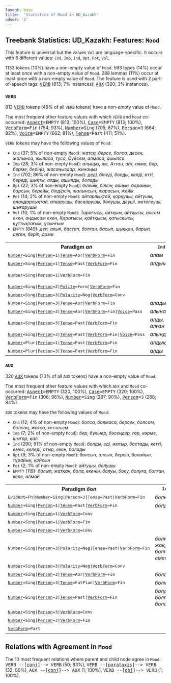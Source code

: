```yaml
---
layout: base
title:  'Statistics of Mood in UD_Kazakh'
udver: '2'
---
```


## Treebank Statistics: UD_Kazakh: Features: `Mood`

This feature is universal but the values `Vol` are language-specific.
It occurs with 6 different values: `Cnd`, `Imp`, `Ind`, `Opt`, `Pot`, `Vol`.

1133 tokens (10%) have a non-empty value of `Mood`.
593 types (14%) occur at least once with a non-empty value of `Mood`.
288 lemmas (11%) occur at least once with a non-empty value of `Mood`.
The feature is used with 2 part-of-speech tags: <tt><a href="kk-pos-VERB.html">VERB</a></tt> (813; 7% instances), <tt><a href="kk-pos-AUX.html">AUX</a></tt> (320; 3% instances).

### `VERB`

813 <tt><a href="kk-pos-VERB.html">VERB</a></tt> tokens (49% of all `VERB` tokens) have a non-empty value of `Mood`.

The most frequent other feature values with which `VERB` and `Mood` co-occurred: <tt><a href="kk-feat-Aspect.html">Aspect</a></tt><tt>=EMPTY</tt> (813; 100%), <tt><a href="kk-feat-Case.html">Case</a></tt><tt>=EMPTY</tt> (813; 100%), <tt><a href="kk-feat-VerbForm.html">VerbForm</a></tt><tt>=Fin</tt> (754; 93%), <tt><a href="kk-feat-Number.html">Number</a></tt><tt>=Sing</tt> (705; 87%), <tt><a href="kk-feat-Person.html">Person</a></tt><tt>=3</tt> (664; 82%), <tt><a href="kk-feat-Voice.html">Voice</a></tt><tt>=EMPTY</tt> (662; 81%), <tt><a href="kk-feat-Tense.html">Tense</a></tt><tt>=Past</tt> (411; 51%).

`VERB` tokens may have the following values of `Mood`:

* `Cnd` (37; 5% of non-empty `Mood`): <em>жатса, берсе, болса, десең, жалынса, жыласа, туса, Сүйсем, алмаса, ашылса</em>
* `Imp` (28; 3% of non-empty `Mood`): <em>алыңыз, же, Аттан, айт, аяма, бер, берме, беріңіз, жасаңыздар, жинаңыз</em>
* `Ind` (702; 86% of non-empty `Mood`): <em>деді, біледі, болды, келді, өтті, береді, шықты, алды, ашылды, болады</em>
* `Opt` (22; 3% of non-empty `Mood`): <em>білейік, білсін, аяйын, барайын, барсын, берейік, білдірсін, жалынсын, жарасын, жейік</em>
* `Pot` (14; 2% of non-empty `Mood`): <em>айтарлықтай, қорқушы, айтушы, алаңдарлықтай, атқарушы, басқарушы, болушы, деуші, жетелеуші, шығарушы</em>
* `Vol` (10; 1% of non-empty `Mood`): <em>Тарағысы, айтқым, айтқысы, алсам екен, аңдысам екен, Қарағысы, қайтқысы, қатысқысы, құттықтағым, ұсынғым</em>
* `EMPTY` (849): <em>деп, алып, бастап, болған, басып, шыққан, барып, деген, беріп, дами</em>

<table>
  <tr><th>Paradigm <i>ал</i></th><th><tt>Ind</tt></th><th><tt>Imp</tt></th><th><tt>Cnd</tt></th><th><tt>Vol</tt></th></tr>
  <tr><td><tt><tt><a href="kk-feat-Number.html">Number</a></tt><tt>=Sing</tt>|<tt><a href="kk-feat-Person.html">Person</a></tt><tt>=1</tt>|<tt><a href="kk-feat-Tense.html">Tense</a></tt><tt>=Aor</tt>|<tt><a href="kk-feat-VerbForm.html">VerbForm</a></tt><tt>=Fin</tt></tt></td><td><em>алам</em></td><td></td><td></td><td></td></tr>
  <tr><td><tt><tt><a href="kk-feat-Number.html">Number</a></tt><tt>=Sing</tt>|<tt><a href="kk-feat-Person.html">Person</a></tt><tt>=1</tt>|<tt><a href="kk-feat-Tense.html">Tense</a></tt><tt>=Past</tt>|<tt><a href="kk-feat-VerbForm.html">VerbForm</a></tt><tt>=Fin</tt></tt></td><td><em>алдым</em></td><td></td><td></td><td></td></tr>
  <tr><td><tt><tt><a href="kk-feat-Number.html">Number</a></tt><tt>=Sing</tt>|<tt><a href="kk-feat-Person.html">Person</a></tt><tt>=1</tt>|<tt><a href="kk-feat-VerbForm.html">VerbForm</a></tt><tt>=Fin</tt></tt></td><td></td><td></td><td></td><td><em>алсам екен</em></td></tr>
  <tr><td><tt><tt><a href="kk-feat-Number.html">Number</a></tt><tt>=Sing</tt>|<tt><a href="kk-feat-Person.html">Person</a></tt><tt>=2</tt>|<tt><a href="kk-feat-Polite.html">Polite</a></tt><tt>=Form</tt>|<tt><a href="kk-feat-VerbForm.html">VerbForm</a></tt><tt>=Fin</tt></tt></td><td></td><td><em>алыңыз</em></td><td></td><td></td></tr>
  <tr><td><tt><tt><a href="kk-feat-Number.html">Number</a></tt><tt>=Sing</tt>|<tt><a href="kk-feat-Person.html">Person</a></tt><tt>=3</tt>|<tt><a href="kk-feat-Polarity.html">Polarity</a></tt><tt>=Neg</tt>|<tt><a href="kk-feat-VerbForm.html">VerbForm</a></tt><tt>=Conv</tt></tt></td><td></td><td></td><td><em>алмаса</em></td><td></td></tr>
  <tr><td><tt><tt><a href="kk-feat-Number.html">Number</a></tt><tt>=Sing</tt>|<tt><a href="kk-feat-Person.html">Person</a></tt><tt>=3</tt>|<tt><a href="kk-feat-Tense.html">Tense</a></tt><tt>=Aor</tt>|<tt><a href="kk-feat-VerbForm.html">VerbForm</a></tt><tt>=Fin</tt></tt></td><td><em>алады</em></td><td></td><td></td><td></td></tr>
  <tr><td><tt><tt><a href="kk-feat-Number.html">Number</a></tt><tt>=Sing</tt>|<tt><a href="kk-feat-Person.html">Person</a></tt><tt>=3</tt>|<tt><a href="kk-feat-Tense.html">Tense</a></tt><tt>=Aor</tt>|<tt><a href="kk-feat-VerbForm.html">VerbForm</a></tt><tt>=Fin</tt>|<tt><a href="kk-feat-Voice.html">Voice</a></tt><tt>=Pass</tt></tt></td><td><em>алынады</em></td><td></td><td></td><td></td></tr>
  <tr><td><tt><tt><a href="kk-feat-Number.html">Number</a></tt><tt>=Sing</tt>|<tt><a href="kk-feat-Person.html">Person</a></tt><tt>=3</tt>|<tt><a href="kk-feat-Tense.html">Tense</a></tt><tt>=Past</tt>|<tt><a href="kk-feat-VerbForm.html">VerbForm</a></tt><tt>=Fin</tt></tt></td><td><em>алды, алған</em></td><td></td><td></td><td></td></tr>
  <tr><td><tt><tt><a href="kk-feat-Number.html">Number</a></tt><tt>=Sing</tt>|<tt><a href="kk-feat-Person.html">Person</a></tt><tt>=3</tt>|<tt><a href="kk-feat-Tense.html">Tense</a></tt><tt>=Past</tt>|<tt><a href="kk-feat-VerbForm.html">VerbForm</a></tt><tt>=Fin</tt>|<tt><a href="kk-feat-Voice.html">Voice</a></tt><tt>=Pass</tt></tt></td><td><em>алынды</em></td><td></td><td></td><td></td></tr>
  <tr><td><tt><tt><a href="kk-feat-Number.html">Number</a></tt><tt>=Plur</tt>|<tt><a href="kk-feat-Person.html">Person</a></tt><tt>=1</tt>|<tt><a href="kk-feat-Tense.html">Tense</a></tt><tt>=Past</tt>|<tt><a href="kk-feat-VerbForm.html">VerbForm</a></tt><tt>=Fin</tt></tt></td><td><em>алдық</em></td><td></td><td></td><td></td></tr>
  <tr><td><tt><tt><a href="kk-feat-Number.html">Number</a></tt><tt>=Plur</tt>|<tt><a href="kk-feat-Person.html">Person</a></tt><tt>=3</tt>|<tt><a href="kk-feat-Tense.html">Tense</a></tt><tt>=Past</tt>|<tt><a href="kk-feat-VerbForm.html">VerbForm</a></tt><tt>=Fin</tt></tt></td><td><em>алды</em></td><td></td><td></td><td></td></tr>
</table>

### `AUX`

320 <tt><a href="kk-pos-AUX.html">AUX</a></tt> tokens (73% of all `AUX` tokens) have a non-empty value of `Mood`.

The most frequent other feature values with which `AUX` and `Mood` co-occurred: <tt><a href="kk-feat-Aspect.html">Aspect</a></tt><tt>=EMPTY</tt> (320; 100%), <tt><a href="kk-feat-Case.html">Case</a></tt><tt>=EMPTY</tt> (320; 100%), <tt><a href="kk-feat-VerbForm.html">VerbForm</a></tt><tt>=Fin</tt> (306; 96%), <tt><a href="kk-feat-Number.html">Number</a></tt><tt>=Sing</tt> (287; 90%), <tt><a href="kk-feat-Person.html">Person</a></tt><tt>=3</tt> (268; 84%).

`AUX` tokens may have the following values of `Mood`:

* `Cnd` (12; 4% of non-empty `Mood`): <em>болса, болмаса, берсек, болсам, болсаң, жатса, кетпесем</em>
* `Imp` (7; 2% of non-empty `Mood`): <em>бер, бүлінер, бәсеңдер, гөр, көрме, шығар, қал</em>
* `Ind` (290; 91% of non-empty `Mood`): <em>болды, еді, жатыр, бастады, кетті, емес, келеді, отыр, екен, болады</em>
* `Opt` (9; 3% of non-empty `Mood`): <em>болсын, алсын, берсін, болайын, тұрайық, қойсын</em>
* `Pot` (2; 1% of non-empty `Mood`): <em>айтушы, болушы</em>
* `EMPTY` (119): <em>болып, жатқан, бола, екенін, болуы, болу, болуға, болған, келе, алмай</em>

<table>
  <tr><th>Paradigm <i>бол</i></th><th><tt>Ind</tt></th><th><tt>Cnd</tt></th><th><tt>Pot</tt></th><th><tt>Opt</tt></th></tr>
  <tr><td><tt><tt><a href="kk-feat-Evident.html">Evident</a></tt><tt>=Fh</tt>|<tt><a href="kk-feat-Number.html">Number</a></tt><tt>=Sing</tt>|<tt><a href="kk-feat-Person.html">Person</a></tt><tt>=3</tt>|<tt><a href="kk-feat-Tense.html">Tense</a></tt><tt>=Past</tt>|<tt><a href="kk-feat-VerbForm.html">VerbForm</a></tt><tt>=Fin</tt></tt></td><td><em>болыпты</em></td><td></td><td></td><td></td></tr>
  <tr><td><tt><tt><a href="kk-feat-Number.html">Number</a></tt><tt>=Sing</tt>|<tt><a href="kk-feat-Person.html">Person</a></tt><tt>=1</tt>|<tt><a href="kk-feat-Tense.html">Tense</a></tt><tt>=Past</tt>|<tt><a href="kk-feat-VerbForm.html">VerbForm</a></tt><tt>=Fin</tt></tt></td><td><em>болдым</em></td><td></td><td></td><td></td></tr>
  <tr><td><tt><tt><a href="kk-feat-Number.html">Number</a></tt><tt>=Sing</tt>|<tt><a href="kk-feat-Person.html">Person</a></tt><tt>=1</tt>|<tt><a href="kk-feat-VerbForm.html">VerbForm</a></tt><tt>=Conv</tt></tt></td><td></td><td><em>болсам</em></td><td></td><td></td></tr>
  <tr><td><tt><tt><a href="kk-feat-Number.html">Number</a></tt><tt>=Sing</tt>|<tt><a href="kk-feat-Person.html">Person</a></tt><tt>=1</tt>|<tt><a href="kk-feat-VerbForm.html">VerbForm</a></tt><tt>=Fin</tt></tt></td><td></td><td></td><td></td><td><em>болайын</em></td></tr>
  <tr><td><tt><tt><a href="kk-feat-Number.html">Number</a></tt><tt>=Sing</tt>|<tt><a href="kk-feat-Person.html">Person</a></tt><tt>=2</tt>|<tt><a href="kk-feat-VerbForm.html">VerbForm</a></tt><tt>=Conv</tt></tt></td><td></td><td><em>болсаң</em></td><td></td><td></td></tr>
  <tr><td><tt><tt><a href="kk-feat-Number.html">Number</a></tt><tt>=Sing</tt>|<tt><a href="kk-feat-Person.html">Person</a></tt><tt>=3</tt>|<tt><a href="kk-feat-Polarity.html">Polarity</a></tt><tt>=Neg</tt>|<tt><a href="kk-feat-Tense.html">Tense</a></tt><tt>=Past</tt>|<tt><a href="kk-feat-VerbForm.html">VerbForm</a></tt><tt>=Fin</tt></tt></td><td><em>болған жоқ, болған емес</em></td><td></td><td></td><td></td></tr>
  <tr><td><tt><tt><a href="kk-feat-Number.html">Number</a></tt><tt>=Sing</tt>|<tt><a href="kk-feat-Person.html">Person</a></tt><tt>=3</tt>|<tt><a href="kk-feat-Polarity.html">Polarity</a></tt><tt>=Neg</tt>|<tt><a href="kk-feat-VerbForm.html">VerbForm</a></tt><tt>=Conv</tt></tt></td><td></td><td><em>болмаса</em></td><td></td><td></td></tr>
  <tr><td><tt><tt><a href="kk-feat-Number.html">Number</a></tt><tt>=Sing</tt>|<tt><a href="kk-feat-Person.html">Person</a></tt><tt>=3</tt>|<tt><a href="kk-feat-Tense.html">Tense</a></tt><tt>=Aor</tt>|<tt><a href="kk-feat-VerbForm.html">VerbForm</a></tt><tt>=Fin</tt></tt></td><td><em>болады</em></td><td></td><td></td><td></td></tr>
  <tr><td><tt><tt><a href="kk-feat-Number.html">Number</a></tt><tt>=Sing</tt>|<tt><a href="kk-feat-Person.html">Person</a></tt><tt>=3</tt>|<tt><a href="kk-feat-Tense.html">Tense</a></tt><tt>=FutPlan</tt>|<tt><a href="kk-feat-VerbForm.html">VerbForm</a></tt><tt>=Fin</tt></tt></td><td><em>болмақ</em></td><td></td><td></td><td></td></tr>
  <tr><td><tt><tt><a href="kk-feat-Number.html">Number</a></tt><tt>=Sing</tt>|<tt><a href="kk-feat-Person.html">Person</a></tt><tt>=3</tt>|<tt><a href="kk-feat-Tense.html">Tense</a></tt><tt>=Past</tt>|<tt><a href="kk-feat-VerbForm.html">VerbForm</a></tt><tt>=Fin</tt></tt></td><td><em>болды, болған, болатын</em></td><td></td><td></td><td></td></tr>
  <tr><td><tt><tt><a href="kk-feat-Number.html">Number</a></tt><tt>=Sing</tt>|<tt><a href="kk-feat-Person.html">Person</a></tt><tt>=3</tt>|<tt><a href="kk-feat-VerbForm.html">VerbForm</a></tt><tt>=Conv</tt></tt></td><td></td><td><em>болса</em></td><td></td><td></td></tr>
  <tr><td><tt><tt><a href="kk-feat-Number.html">Number</a></tt><tt>=Sing</tt>|<tt><a href="kk-feat-Person.html">Person</a></tt><tt>=3</tt>|<tt><a href="kk-feat-VerbForm.html">VerbForm</a></tt><tt>=Fin</tt></tt></td><td></td><td></td><td></td><td><em>болсын</em></td></tr>
  <tr><td><tt><tt><a href="kk-feat-VerbForm.html">VerbForm</a></tt><tt>=Part</tt></tt></td><td></td><td></td><td><em>болушы</em></td><td></td></tr>
</table>

## Relations with Agreement in `Mood`

The 10 most frequent relations where parent and child node agree in `Mood`:
<tt>VERB --[<tt><a href="kk-dep-conj.html">conj</a></tt>]--> VERB</tt> (50; 83%),
<tt>VERB --[<tt><a href="kk-dep-parataxis.html">parataxis</a></tt>]--> VERB</tt> (32; 80%),
<tt>AUX --[<tt><a href="kk-dep-conj.html">conj</a></tt>]--> AUX</tt> (1; 100%),
<tt>VERB --[<tt><a href="kk-dep-obj.html">obj</a></tt>]--> VERB</tt> (1; 100%).

